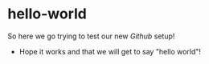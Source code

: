 # hello-world

So here we go trying to test our new *Github* setup! 

- Hope it works and that we will get to say "hello world"!
